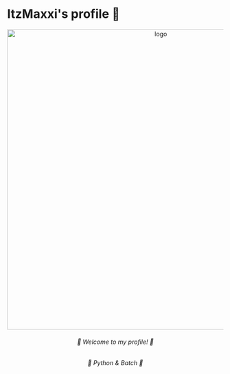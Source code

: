 # ItzMaxxi's profile 💮
<div align="middle" alt="card">
  <img src="https://i.pinimg.com/originals/ca/76/83/ca768342013e9d464ec42eca224782cc.jpg" alt="logo" width="700px"> 
  <h6> 🍥 Welcome to my profile! 🍥 </h6>
  <h6> 🔮 Python & Batch 🔮
</div>

